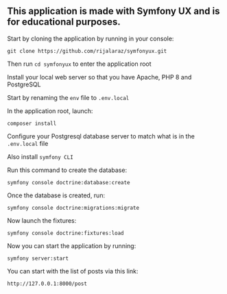 ## This application is made with Symfony UX and is for educational purposes.

Start by cloning the application by running in your console:
```
git clone https://github.com/rijalaraz/symfonyux.git
```

Then run ``cd symfonyux`` to enter the application root

Install your local web server so that you have Apache, PHP 8 and PostgreSQL

Start by renaming the ``env`` file to ``.env.local``

In the application root, launch:
```
composer install
```

Configure your Postgresql database server to match what is in the ``.env.local`` file

Also install ``symfony CLI``

Run this command to create the database:
```
symfony console doctrine:database:create
```

Once the database is created, run:
```
symfony console doctrine:migrations:migrate
```

Now launch the fixtures:

```
symfony console doctrine:fixtures:load
```

Now you can start the application by running:
```
symfony server:start
```

You can start with the list of posts via this link:
```
http://127.0.0.1:8000/post
```

